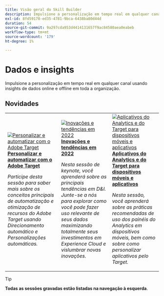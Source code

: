 ```yaml
---
title: Visão geral do Skill Builder
description: Impulsione a personalização em tempo real em qualquer canal usando insights de dados online e offline em toda a organização.
exl-id: 8fd59178-ed35-4781-9bca-6438ba80d44d
duration: 54
source-git-commit: 9a297cda953d4414131657f9ac84580aea0eabeb
workflow-type: tm+mt
source-wordcount: '179'
ht-degree: 1%

---
```


# Dados e insights

Impulsione a personalização em tempo real em qualquer canal usando insights de dados online e offline em toda a organização.

## Novidades

<table>
<tr>
  <td>
    <a href="https://experienceleague.adobe.com/docs/events/skill-builder-recordings/data-and-insights/2022/personalize.html?lang=pt-BR">
      <img alt="Personalizar e automatizar com o Adobe Target" src="https://video.tv.adobe.com/v/343821?format=jpeg" />
    </a>
     <div>
      <a href="https://experienceleague.adobe.com/docs/events/skill-builder-recordings/data-and-insights/2022/personalize.html?lang=pt-BR">
        <strong>Personalizar e automatizar com o Adobe Target</strong>
      </a>
    </div>
    <p>
    <em>Participe desta sessão para saber mais sobre os conceitos principais de automatização e otimização de recursos do Adobe Target usando Direcionamento automático e Personalizações automáticas.</em>
    <p>
  </td>
  <td>
    <a href="https://experienceleague.adobe.com/docs/events/skill-builder-recordings/data-and-insights/2022/innovations.html?lang=pt-BR">
      <img alt="Inovações e tendências em 2022" src="https://video.tv.adobe.com/v/343818?format=jpeg" />
    </a>
     <div>
      <a href="https://experienceleague.adobe.com/docs/events/skill-builder-recordings/data-and-insights/2022/innovations.html?lang=pt-BR">
        <strong>Inovações e tendências em 2022</strong>
      </a>
    </div>
    <p>
    <em>Nesta sessão de keynote, você aprenderá sobre as principais tendências em D&amp;I. Junte-se a nós para explorar como você pode fazer uso relevante de seus dados maximizando totalmente seus investimentos em Experience Cloud e vislumbrar novas inovações.</em>
    <p>
  </td>  
  <td>
    <a href="https://experienceleague.adobe.com/docs/events/skill-builder-recordings/data-and-insights/2022/mobile-and-apps.html?lang=pt-BR">
      <img alt="Aplicativos do Analytics e do Target para dispositivos móveis e aplicativos" src="https://video.tv.adobe.com/v/343819?format=jpeg" />
    </a>
     <div>
      <a href="https://experienceleague.adobe.com/docs/events/skill-builder-recordings/data-and-insights/2022/mobile-and-apps.html?lang=pt-BR">
        <strong>Aplicativos do Analytics e do Target para dispositivos móveis e aplicativos</strong>
      </a>
    </div>
    <p>
    <em>Nesta sessão, você aprenderá sobre as práticas recomendadas de uso dos painéis do Analytics em dispositivos móveis, bem como sobre como personalizar aplicativos pelo Target.</em>
    <p>
  </td>
</tr>
</table>

>[!TIP]
>
>**Todas as sessões gravadas estão listadas na navegação à esquerda**.
